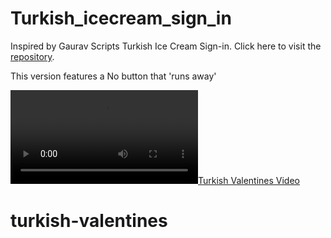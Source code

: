 # Turkish_icecream_sign_in
Inspired by Gaurav Scripts Turkish Ice Cream Sign-in.
Click here to visit the [repository](https://github.com/GauravScripts/Turkish_icecream_sign_in).



This version features a No button that 'runs away'

[![Turkish Valentines Video](/demo/turkish.mp4)](/demo/turkish.mp4)
# turkish-valentines
